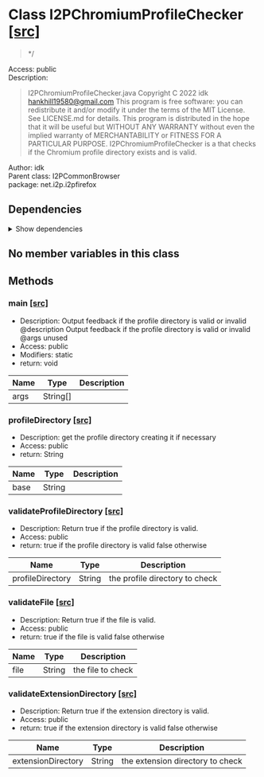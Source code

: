 # Class I2PChromiumProfileChecker [[src]](src/java/net/i2p/i2pfirefox/I2PChromiumProfileChecker.java)  

 > */  

Access: public  
Description:  
 > I2PChromiumProfileChecker.java Copyright C 2022 idk <hankhill19580@gmail.com> This program is free software: you can redistribute it and/or modify it under the terms of the MIT License. See LICENSE.md for details. This program is distributed in the hope that it will be useful but WITHOUT ANY WARRANTY without even the implied warranty of MERCHANTABILITY or FITNESS FOR A PARTICULAR PURPOSE. I2PChromiumProfileChecker is a that checks if the Chromium profile directory exists and is valid.  

Author: idk   
Parent class: I2PCommonBrowser  
package: net.i2p.i2pfirefox  

## Dependencies

<details>  
  <summary>  
    Show dependencies  
  </summary>  
  <ul>  
<li>java.io.File</li>
  </ul>  
</details>  

## No member variables in this class

## Methods

### main [[src]](src/java/net/i2p/i2pfirefox/I2PChromiumProfileChecker.java#L29)

+ Description: Output feedback if the profile directory is valid or invalid @description Output feedback if the profile directory is valid or invalid @args unused   
+ Access: public  
+ Modifiers: static 
+ return: void  

| Name | Type | Description |  
| ----- | ----- | ----- |  
| args | String[] |  |  


### profileDirectory [[src]](src/java/net/i2p/i2pfirefox/I2PChromiumProfileChecker.java#L50)

+ Description: get the profile directory creating it if necessary   
+ Access: public  
+ return: String  

| Name | Type | Description |  
| ----- | ----- | ----- |  
| base | String |  |  


### validateProfileDirectory [[src]](src/java/net/i2p/i2pfirefox/I2PChromiumProfileChecker.java#L61)

+ Description: Return true if the profile directory is valid.   
+ Access: public  
+ return: true if the profile directory is valid false otherwise   

| Name | Type | Description |  
| ----- | ----- | ----- |  
| profileDirectory | String | the profile directory to check  |  


### validateFile [[src]](src/java/net/i2p/i2pfirefox/I2PChromiumProfileChecker.java#L92)

+ Description: Return true if the file is valid.   
+ Access: public  
+ return: true if the file is valid false otherwise   

| Name | Type | Description |  
| ----- | ----- | ----- |  
| file | String | the file to check  |  


### validateExtensionDirectory [[src]](src/java/net/i2p/i2pfirefox/I2PChromiumProfileChecker.java#L119)

+ Description: Return true if the extension directory is valid.   
+ Access: public  
+ return: true if the extension directory is valid false otherwise   

| Name | Type | Description |  
| ----- | ----- | ----- |  
| extensionDirectory | String | the extension directory to check  |  



